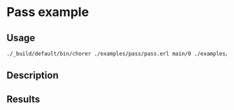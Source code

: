 # Pass example

## Usage

```bash
./_build/default/bin/chorer ./examples/pass/pass.erl main/0 ./examples/pass
```

## Description


## Results
